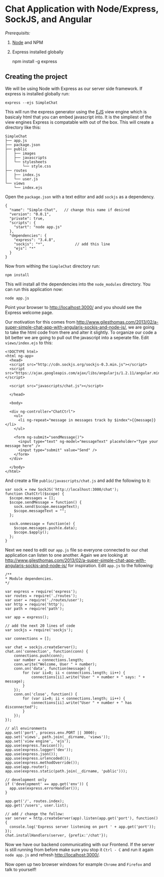 # Chat Application with Node/Express, SockJS, and Angular

*Prerequisits:*

1. [Node](http://nodejs.org/) and NPM
1. Express installed globally

    npm install -g express

## Creating the project
We will be using Node with Express as our server side framework. If express is
installed globally run:

    express --ejs SimpleChat

This will run the express generator using the [EJS](http://embeddedjs.com/)
view engine which is basicaly html that you can embed javascript into. It is
the simpliest of the view engines Express is compatable with out of the box.
This will create a directory like this:

    SimpleChat
    ├── app.js
    ├── package.json
    ├── public
    │   ├── images
    │   ├── javascripts
    │   └── stylesheets
    │       └── style.css
    ├── routes
    │   ├── index.js
    │   └── user.js
    └── views
        └── index.ejs

Open the `package.json` with a text editor and add `sockjs` as a dependency.

    {
      "name": "Simple-Chat",   // change this name if desired
      "version": "0.0.1",
      "private": true,
      "scripts": {
        "start": "node app.js"
      },
      "dependencies": {
        "express": "3.4.8",
        "sockjs": "*",              // add this line
        "ejs": "*"
      }
    }

Now from withing the `SimpleChat` directory run:

    npm install

This will install all the dependencies into the `node_modules` directory. You
can run this application now:

    node app.js

Point your browser to <http://localhost:3000/> and you should see the Express
welcome page.

Our motivation for this comes from
<http://www.gilesthomas.com/2013/02/a-super-simple-chat-app-with-angularjs-sockjs-and-node-js/>,
we are going to take the html code from there and alter it slightly. To
organize our code a bit better we are going to pull out the javascript into a
seperate file. Edit `views/index.ejs` to this:

    <!DOCTYPE html>
    <html ng-app>
      <head>
      <script src="http://cdn.sockjs.org/sockjs-0.3.min.js"></script>
      <script src="https://ajax.googleapis.com/ajax/libs/angularjs/1.2.11/angular.min.js"></script>

      <script src="javascripts/chat.js"></script>

      </head>

      <body>

      <div ng-controller="ChatCtrl">
        <ul>
          <li ng-repeat="message in messages track by $index">{{message}}</li>
        </ul>

        <form ng-submit="sendMessage()">
          <input type="text" ng-model="messageText" placeholder="Type your message here" />
          <input type="submit" value="Send" />
        </form>
      </div>

      </body>
    </html>

And create a file `public/javascripts/chat.js` and add the following to it:

    var sock = new SockJS('http://localhost:3000/chat');
    function ChatCtrl($scope) {
      $scope.messages = [];
      $scope.sendMessage = function() {
        sock.send($scope.messageText);
        $scope.messageText = "";
      };

      sock.onmessage = function(e) {
        $scope.messages.push(e.data);
        $scope.$apply();
      };
    }

Next we need to edit our `app.js` file so everyone connected to our chat
application can listen to one another. Again we are looking at
<http://www.gilesthomas.com/2013/02/a-super-simple-chat-app-with-angularjs-sockjs-and-node-js/>
for inspiration. Edit `app.js` to the following:

    /**
    * Module dependencies.
    */

    var express = require('express');
    var routes = require('./routes');
    var user = require('./routes/user');
    var http = require('http');
    var path = require('path');

    var app = express();

    // add the next 20 lines of code
    var sockjs = require('sockjs');

    var connections = [];

    var chat = sockjs.createServer();
    chat.on('connection', function(conn) {
        connections.push(conn);
        var number = connections.length;
        conn.write("Welcome, User " + number);
        conn.on('data', function(message) {
            for (var ii=0; ii < connections.length; ii++) {
                connections[ii].write("User " + number + " says: " + message);
            }
        });
        conn.on('close', function() {
            for (var ii=0; ii < connections.length; ii++) {
                connections[ii].write("User " + number + " has disconnected");
            }
        });
    });

    // all environments
    app.set('port', process.env.PORT || 3000);
    app.set('views', path.join(__dirname, 'views'));
    app.set('view engine', 'ejs');
    app.use(express.favicon());
    app.use(express.logger('dev'));
    app.use(express.json());
    app.use(express.urlencoded());
    app.use(express.methodOverride());
    app.use(app.router);
    app.use(express.static(path.join(__dirname, 'public')));

    // development only
    if ('development' == app.get('env')) {
      app.use(express.errorHandler());
    }

    app.get('/', routes.index);
    app.get('/users', user.list);

    // add / change the follow:
    var server = http.createServer(app).listen(app.get('port'), function(){
      console.log('Express server listening on port ' + app.get('port'));
    });
    chat.installHandlers(server, {prefix:'/chat'});

Now we have our backend communicating with our Frontend. If the server is still
running from before make sure you stop it `Ctrl - C` and run it again
`node app.js` and refresh <http://localhost:3000/>.

Now open up two browser windows for example `Chrome` and `Firefox` and talk to
yourself!
